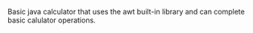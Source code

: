 Basic java calculator that uses the awt built-in library and can complete basic calulator operations.
